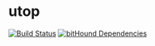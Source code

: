 # utop

[![Build Status](https://travis-ci.org/antonfisher/utop.svg?branch=master)](https://travis-ci.org/antonfisher/utop)
[![bitHound Dependencies](https://www.bithound.io/github/antonfisher/utop/badges/dependencies.svg)](https://www.bithound.io/github/antonfisher/utop/master/dependencies/npm)
